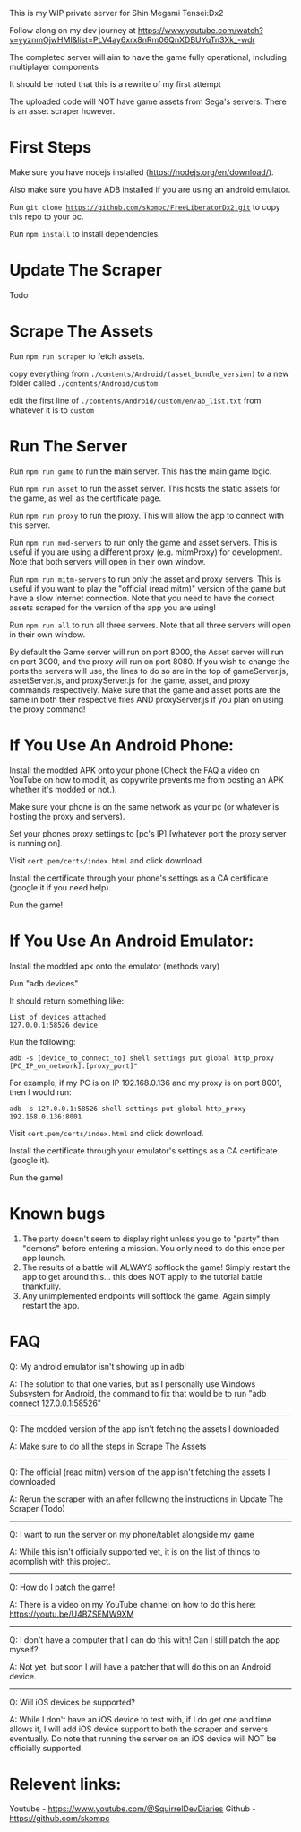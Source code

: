 This is my WIP private server for Shin Megami Tensei:Dx2

Follow along on my dev journey at https://www.youtube.com/watch?v=yyznmOjwHMI&list=PLV4ay6xrx8nRm06QnXDBUYqTn3Xk_-wdr

The completed server will aim to have the game fully operational, including multiplayer components

It should be noted that this is a rewrite of my first attempt

The uploaded code will NOT have game assets from Sega's servers. There is an asset scraper however.

# First Steps
Make sure you have nodejs installed (https://nodejs.org/en/download/).

Also make sure you have ADB installed if you are using an android emulator.

Run <code>git clone https://github.com/skompc/FreeLiberatorDx2.git</code> to copy this repo to your pc.

Run <code>npm install</code> to install dependencies.

# Update The Scraper

Todo

# Scrape The Assets

Run <code>npm run scraper</code> to fetch assets.

copy everything from <code>./contents/Android/(asset_bundle_version)</code> to a new folder called <code>./contents/Android/custom</code>

edit the first line of <code>./contents/Android/custom/en/ab_list.txt</code> from whatever it is to <code>custom</code>

# Run The Server

Run <code>npm run game</code> to run the main server. This has the main game logic.

Run <code>npm run asset</code> to run the asset server. This hosts the static assets for the game, as well as the certificate page.

Run <code>npm run proxy</code> to run the proxy. This will allow the app to connect with this server.

Run <code>npm run mod-servers</code> to run only the game and asset servers. This is useful if you are using a different proxy (e.g. mitmProxy) for development. Note that both servers will open in their own window.

Run <code>npm run mitm-servers</code> to run only the asset and proxy servers. This is useful if you want to play the "official (read mitm)" version of the game but have a slow internet connection. Note that you need to have the correct assets scraped for the version of the app you are using! 

Run <code>npm run all</code> to run all three servers. Note that all three servers will open in their own window.

By default the Game server will run on port 8000, the Asset server will run on port 3000, and the proxy will run on port 8080. If you wish to change the ports the servers will use, the lines to do so are in the top of gameServer.js, assetServer.js, and proxyServer.js for the game, asset, and proxy commands respectively. Make sure that the game and asset ports are the same in both their respective files AND proxyServer.js if you plan on using the proxy command!

# If You Use An Android Phone:
Install the modded APK onto your phone (Check the FAQ a video on YouTube on how to mod it, as copywrite prevents me from posting an APK whether it's modded or not.).

Make sure your phone is on the same network as your pc (or whatever is hosting the proxy and servers).

Set your phones proxy settings to [pc's IP]:[whatever port the proxy server is running on].

Visit <code>cert.pem/certs/index.html</code> and click download.

Install the certificate through your phone's settings as a CA certificate (google it if you need help).

Run the game!

# If You Use An Android Emulator:
Install the modded apk onto the emulator (methods vary)
    
Run "adb devices"

It should return something like:

    List of devices attached
    127.0.0.1:58526 device

Run the following:

    adb -s [device_to_connect_to] shell settings put global http_proxy [PC_IP_on_network]:[proxy_port]"

For example, if my PC is on IP 192.168.0.136 and my proxy is on port 8001, then I would run:

    adb -s 127.0.0.1:58526 shell settings put global http_proxy 192.168.0.136:8001

Visit <code>cert.pem/certs/index.html</code> and click download.

Install the certificate through your emulator's settings as a CA certificate (google it).

Run the game!

# Known bugs

1. The party doesn't seem to display right unless you go to "party" then "demons" before entering a mission. You only need to do this once per app launch.
2. The results of a battle will ALWAYS softlock the game! Simply restart the app to get around this... this does NOT apply to the tutorial battle thankfully.
3. Any unimplemented endpoints will softlock the game. Again simply restart the app.

# FAQ

Q: My android emulator isn't showing up in adb!

A: The solution to that one varies, but as I personally use Windows Subsystem for Android, the command to fix that would be to run "adb connect 127.0.0.1:58526"

----------------------------------------------

Q: The modded version of the app isn't fetching the assets I downloaded

A: Make sure to do all the steps in Scrape The Assets

-----------------------------

Q: The official (read mitm) version of the app isn't fetching the assets I downloaded

A: Rerun the scraper with an after following the instructions in Update The Scraper (Todo)

--------------------

Q: I want to run the server on my phone/tablet alongside my game

A: While this isn't officially supported yet, it is on the list of things to acomplish with this project.

---------------------------

Q: How do I patch the game!

A: There is a video on my YouTube channel on how to do this here: https://youtu.be/U4BZSEMW9XM

----------------------

Q: I don't have a computer that I can do this with! Can I still patch the app myself?

A: Not yet, but soon I will have a patcher that will do this on an Android device.

----------------

Q: Will iOS devices be supported?

A: While I don't have an iOS device to test with, if I do get one and time allows it, I will add iOS device support to both the scraper and servers eventually. Do note that running the server on an iOS device will NOT be officially supported.

# Relevent links:

Youtube - https://www.youtube.com/@SquirrelDevDiaries
Github - https://github.com/skompc
